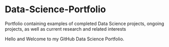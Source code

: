 # Data-Science-Portfolio
Portfolio containing examples of completed Data Science projects, ongoing projects, as well as current research and related interests

Hello and Welcome to my GitHub Data Science Portfolio.

